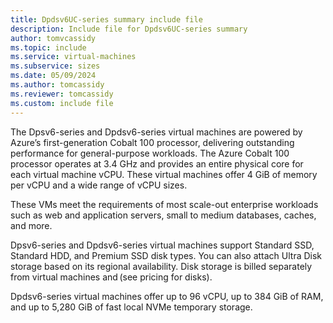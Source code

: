 ```yaml
---
title: Dpdsv6UC-series summary include file
description: Include file for Dpdsv6UC-series summary
author: tomvcassidy
ms.topic: include
ms.service: virtual-machines
ms.subservice: sizes
ms.date: 05/09/2024
ms.author: tomcassidy
ms.reviewer: tomcassidy
ms.custom: include file
---
```

The Dpsv6-series and Dpdsv6-series virtual machines are powered by Azure’s first-generation Cobalt 100 processor, delivering outstanding performance for general-purpose workloads. The Azure Cobalt 100 processor operates at 3.4 GHz and provides an entire physical core for each virtual machine vCPU. These virtual machines offer 4 GiB of memory per vCPU and a wide range of vCPU sizes.  

These VMs meet the requirements of most scale-out enterprise workloads such as web and application servers, small to medium databases, caches, and more.  

Dpsv6-series and Dpdsv6-series virtual machines support Standard SSD, Standard HDD, and Premium SSD disk types. You can also attach Ultra Disk storage based on its regional availability. Disk storage is billed separately from virtual machines and (see pricing for disks).

Dpdsv6-series virtual machines offer up to 96 vCPU, up to 384 GiB of RAM, and up to 5,280 GiB of fast local NVMe temporary storage.

